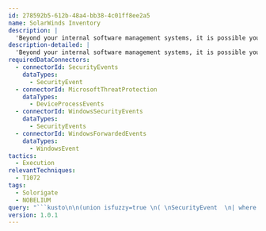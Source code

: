 ```yaml
---
id: 278592b5-612b-48a4-bb38-4c01ff8ee2a5
name: SolarWinds Inventory
description: |
  'Beyond your internal software management systems, it is possible you may not have visibility into your entire footprint of SolarWinds installations. This query helps discover any systems that have SolarWinds processes.'
description-detailed: |
  'Beyond your internal software management systems, it is possible you may not have visibility into your entire footprint of SolarWinds installations. This is intended to help use process exection information to discovery any systems that have SolarWinds processes'
requiredDataConnectors:
  - connectorId: SecurityEvents
    dataTypes:
      - SecurityEvent
  - connectorId: MicrosoftThreatProtection
    dataTypes:
      - DeviceProcessEvents
  - connectorId: WindowsSecurityEvents
    dataTypes:
      - SecurityEvents
  - connectorId: WindowsForwardedEvents
    dataTypes:
      - WindowsEvent
tactics:
  - Execution
relevantTechniques:
  - T1072
tags:
  - Solorigate
  - NOBELIUM
query: "```kusto\n\n(union isfuzzy=true \n( \nSecurityEvent  \n| where EventID == '4688' \n| where tolower(NewProcessName) has 'solarwinds' \n| extend MachineName = Computer , Process = NewProcessName\n| summarize StartTime = min(TimeGenerated), EndTime = max(TimeGenerated), MachineCount = dcount(MachineName), AccountCount = dcount(Account), MachineNames = make_set(MachineName), Accounts = make_set(Account) by Process, Type\n), \n( \nWindowsEvent  \n| where EventID == '4688' and EventData has \"solarwinds\"\n| extend NewProcessName = tostring(EventData.NewProcessName)\n| where tolower(NewProcessName) has 'solarwinds' \n| extend MachineName = Computer , Process = NewProcessName\n| extend Account =  strcat(tostring(EventData.SubjectDomainName),\"\\\\\", tostring(EventData.SubjectUserName))\n| summarize StartTime = min(TimeGenerated), EndTime = max(TimeGenerated), MachineCount = dcount(MachineName), AccountCount = dcount(Account), MachineNames = make_set(MachineName), Accounts = make_set(Account) by Process, Type\n), \n( \nDeviceProcessEvents \n| where tolower(InitiatingProcessFolderPath) has 'solarwinds' \n| extend MachineName = DeviceName , Process = InitiatingProcessFolderPath, Account = AccountName\n| summarize StartTime = min(TimeGenerated), EndTime = max(TimeGenerated), MachineCount = dcount(MachineName), AccountCount = dcount(Account), MachineNames = make_set(MachineName), Accounts = make_set(Account)  by Process, Type\n), \n( \nEvent \n| where Source == \"Microsoft-Windows-Sysmon\" \n| where EventID == 1 \n| extend Image = tostring(parse_json(EventData).[4].[\"#text\"]) \n| where tolower(Image) has 'solarwinds' \n| extend MachineName = Computer , Process = Image, Account = UserName\n| summarize StartTime = min(TimeGenerated), EndTime = max(TimeGenerated), MachineCount = dcount(MachineName), AccountCount = dcount(Account), MachineNames = make_set(MachineName), Accounts = make_set(Account)  by Process, Type\n) \n) \n```"
version: 1.0.1
---
```



